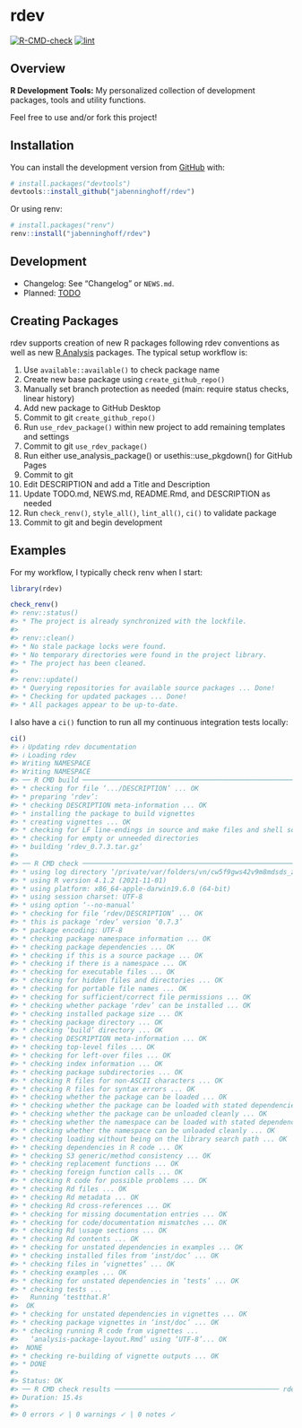 
<!-- README.md is generated from README.Rmd. Please edit that file -->

# rdev

<!-- badges: start -->

[![R-CMD-check](https://github.com/jabenninghoff/rdev/workflows/R-CMD-check/badge.svg)](https://github.com/jabenninghoff/rdev/actions)
[![lint](https://github.com/jabenninghoff/rdev/workflows/lint/badge.svg)](https://github.com/jabenninghoff/rdev/actions)
<!-- badges: end -->

## Overview

**R Development Tools:** My personalized collection of development
packages, tools and utility functions.

Feel free to use and/or fork this project!

## Installation

You can install the development version from
[GitHub](https://github.com/) with:

``` r
# install.packages("devtools")
devtools::install_github("jabenninghoff/rdev")
```

Or using renv:

``` r
# install.packages("renv")
renv::install("jabenninghoff/rdev")
```

## Development

-   Changelog: See “Changelog” or `NEWS.md`.
-   Planned: [TODO](TODO.md)

## Creating Packages

rdev supports creation of new R packages following rdev conventions as
well as new [R
Analysis](https://jabenninghoff.github.io/rdev/articles/analysis-package-layout.html)
packages. The typical setup workflow is:

1.  Use `available::available()` to check package name
2.  Create new base package using `create_github_repo()`
3.  Manually set branch protection as needed (main: require status
    checks, linear history)
4.  Add new package to GitHub Desktop
5.  Commit to git `create_github_repo()`
6.  Run `use_rdev_package()` within new project to add remaining
    templates and settings
7.  Commit to git `use_rdev_package()`
8.  Run either use_analysis_package() or usethis::use_pkgdown() for
    GitHub Pages
9.  Commit to git
10. Edit DESCRIPTION and add a Title and Description
11. Update TODO.md, NEWS.md, README.Rmd, and DESCRIPTION as needed
12. Run `check_renv()`, `style_all()`, `lint_all()`, `ci()` to validate
    package
13. Commit to git and begin development

## Examples

For my workflow, I typically check renv when I start:

``` r
library(rdev)

check_renv()
#> renv::status()
#> * The project is already synchronized with the lockfile.
#> 
#> renv::clean()
#> * No stale package locks were found.
#> * No temporary directories were found in the project library.
#> * The project has been cleaned.
#> 
#> renv::update()
#> * Querying repositories for available source packages ... Done!
#> * Checking for updated packages ... Done!
#> * All packages appear to be up-to-date.
```

I also have a `ci()` function to run all my continuous integration tests
locally:

``` r
ci()
#> ℹ Updating rdev documentation
#> ℹ Loading rdev
#> Writing NAMESPACE
#> Writing NAMESPACE
#> ── R CMD build ─────────────────────────────────────────────────────────────────
#> * checking for file ‘.../DESCRIPTION’ ... OK
#> * preparing ‘rdev’:
#> * checking DESCRIPTION meta-information ... OK
#> * installing the package to build vignettes
#> * creating vignettes ... OK
#> * checking for LF line-endings in source and make files and shell scripts
#> * checking for empty or unneeded directories
#> * building ‘rdev_0.7.3.tar.gz’
#> 
#> ── R CMD check ─────────────────────────────────────────────────────────────────
#> * using log directory ‘/private/var/folders/vn/cw5f9gws42v9m8mdsds_zbl00000gp/T/RtmpxjynqG/file3cb623160dcc/rdev.Rcheck’
#> * using R version 4.1.2 (2021-11-01)
#> * using platform: x86_64-apple-darwin19.6.0 (64-bit)
#> * using session charset: UTF-8
#> * using option ‘--no-manual’
#> * checking for file ‘rdev/DESCRIPTION’ ... OK
#> * this is package ‘rdev’ version ‘0.7.3’
#> * package encoding: UTF-8
#> * checking package namespace information ... OK
#> * checking package dependencies ... OK
#> * checking if this is a source package ... OK
#> * checking if there is a namespace ... OK
#> * checking for executable files ... OK
#> * checking for hidden files and directories ... OK
#> * checking for portable file names ... OK
#> * checking for sufficient/correct file permissions ... OK
#> * checking whether package ‘rdev’ can be installed ... OK
#> * checking installed package size ... OK
#> * checking package directory ... OK
#> * checking ‘build’ directory ... OK
#> * checking DESCRIPTION meta-information ... OK
#> * checking top-level files ... OK
#> * checking for left-over files ... OK
#> * checking index information ... OK
#> * checking package subdirectories ... OK
#> * checking R files for non-ASCII characters ... OK
#> * checking R files for syntax errors ... OK
#> * checking whether the package can be loaded ... OK
#> * checking whether the package can be loaded with stated dependencies ... OK
#> * checking whether the package can be unloaded cleanly ... OK
#> * checking whether the namespace can be loaded with stated dependencies ... OK
#> * checking whether the namespace can be unloaded cleanly ... OK
#> * checking loading without being on the library search path ... OK
#> * checking dependencies in R code ... OK
#> * checking S3 generic/method consistency ... OK
#> * checking replacement functions ... OK
#> * checking foreign function calls ... OK
#> * checking R code for possible problems ... OK
#> * checking Rd files ... OK
#> * checking Rd metadata ... OK
#> * checking Rd cross-references ... OK
#> * checking for missing documentation entries ... OK
#> * checking for code/documentation mismatches ... OK
#> * checking Rd \usage sections ... OK
#> * checking Rd contents ... OK
#> * checking for unstated dependencies in examples ... OK
#> * checking installed files from ‘inst/doc’ ... OK
#> * checking files in ‘vignettes’ ... OK
#> * checking examples ... OK
#> * checking for unstated dependencies in ‘tests’ ... OK
#> * checking tests ...
#>   Running ‘testthat.R’
#>  OK
#> * checking for unstated dependencies in vignettes ... OK
#> * checking package vignettes in ‘inst/doc’ ... OK
#> * checking running R code from vignettes ...
#>   ‘analysis-package-layout.Rmd’ using ‘UTF-8’... OK
#>  NONE
#> * checking re-building of vignette outputs ... OK
#> * DONE
#> 
#> Status: OK
#> ── R CMD check results ───────────────────────────────────────── rdev 0.7.3 ────
#> Duration: 15.4s
#> 
#> 0 errors ✓ | 0 warnings ✓ | 0 notes ✓
```
